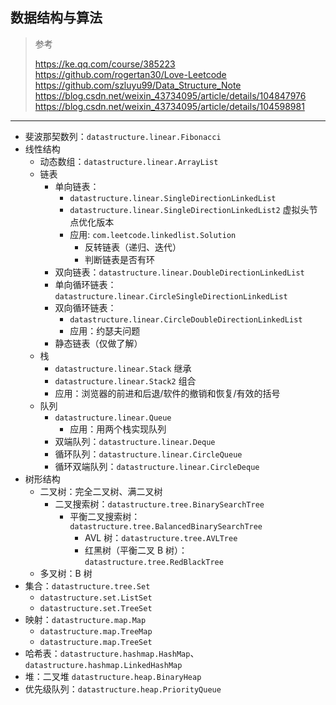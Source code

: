 ## 数据结构与算法

>参考
>
>https://ke.qq.com/course/385223
>https://github.com/rogertan30/Love-Leetcode
>https://github.com/szluyu99/Data_Structure_Note
>https://blog.csdn.net/weixin_43734095/article/details/104847976
>https://blog.csdn.net/weixin_43734095/article/details/104598981

---
- 斐波那契数列：`datastructure.linear.Fibonacci`
- 线性结构
  + 动态数组：`datastructure.linear.ArrayList`
  + 链表
    + 单向链表：
      * `datastructure.linear.SingleDirectionLinkedList`
      * `datastructure.linear.SingleDirectionLinkedList2` 虚拟头节点优化版本
      * 应用: `com.leetcode.linkedlist.Solution`
        - 反转链表（递归、迭代）
        - 判断链表是否有环
    + 双向链表：`datastructure.linear.DoubleDirectionLinkedList`
    + 单向循环链表：`datastructure.linear.CircleSingleDirectionLinkedList`
    + 双向循环链表：
      * `datastructure.linear.CircleDoubleDirectionLinkedList`
      * 应用：约瑟夫问题
    + 静态链表（仅做了解）
  + 栈
    + `datastructure.linear.Stack` 继承
    + `datastructure.linear.Stack2` 组合
    + 应用：浏览器的前进和后退/软件的撤销和恢复/有效的括号
  + 队列
    + `datastructure.linear.Queue`
      * 应用：用两个栈实现队列
    + 双端队列：`datastructure.linear.Deque`
    + 循环队列：`datastructure.linear.CircleQueue`
    + 循环双端队列：`datastructure.linear.CircleDeque`
- 树形结构
  + 二叉树：完全二叉树、满二叉树
    + 二叉搜索树：`datastructure.tree.BinarySearchTree`
      + 平衡二叉搜索树：`datastructure.tree.BalancedBinarySearchTree`
        * AVL 树：`datastructure.tree.AVLTree`
        * 红黑树（平衡二叉 B 树）：`datastructure.tree.RedBlackTree`
  + 多叉树：B 树
- 集合：`datastructure.tree.Set`
  + `datastructure.set.ListSet`
  + `datastructure.set.TreeSet`
- 映射：`datastructure.map.Map`
  + `datastructure.map.TreeMap`
  + `datastructure.map.TreeSet`
- 哈希表：`datastructure.hashmap.HashMap`、`datastructure.hashmap.LinkedHashMap`
- 堆：二叉堆 `datastructure.heap.BinaryHeap`
- 优先级队列：`datastructure.heap.PriorityQueue`
